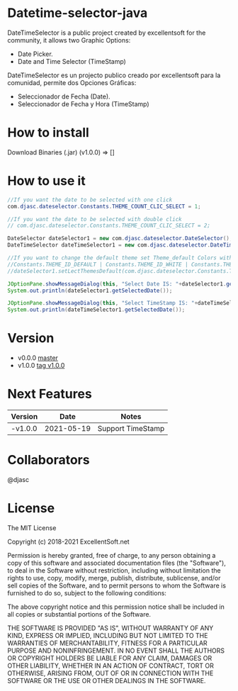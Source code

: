 # Datetime-selector-java
DateTimeSelector is a public project created by excellentsoft for the community, it allows two Graphic Options: 
- Date Picker. 
- Date and Time Selector (TimeStamp)

DateTimeSelector es un projecto publico creado por excellentsoft para la comunidad, permite dos Opciones Gráficas: 
- Seleccionador de Fecha (Date).
- Seleccionador de Fecha y Hora (TimeStamp)

# How to install
  
  Download Binaries (.jar) (v1.0.0) => []

# How to use it

 ```Java
 //If you want the date to be selected with one click 
 com.djasc.dateselector.Constants.THEME_COUNT_CLIC_SELECT = 1;
 
 //If you want the date to be selected with double click 
 // com.djasc.dateselector.Constants.THEME_COUNT_CLIC_SELECT = 2;
 
 DateSelector dateSelector1 = new com.djasc.dateselector.DateSelector();
 DateTimeSelector dateTimeSelector1 = new com.djasc.dateselector.DateTimeSelector();
 
 //If you want to change the default theme set Theme_default Colors with A constant
 //Constants.THEME_ID_DEFAULT | Constants.THEME_ID_WHITE | Constants.THEME_ID_RED | Constants.THEME_ID_BLUE
 //dateSelector1.setLectThemesDefault(com.djasc.dateselector.Constants.THEME_NAME)
 
 JOptionPane.showMessageDialog(this, "Select Date IS: "+dateSelector1.getSelectDate());
 System.out.println(dateSelector1.getSelectedDate());
 
 JOptionPane.showMessageDialog(this, "Select TimeStamp IS: "+dateTimeSelector1.getSelectDate());
 System.out.println(dateTimeSelector1.getSelectedDate());
 
```

# Version
  - v0.0.0 [master](https://github.com/excellentsoft-org/datetime-selector-java)
  - v1.0.0 [tag v1.0.0](https://github.com/excellentsoft-org/datetime-selector-java)

# Next Features 
Version |    Date    | Notes
------- | ---------- | -------
-v1.0.0 | 2021-05-19 | Support TimeStamp

# Collaborators
 @djasc
 
# License

 The MIT License
 
 Copyright (c) 2018-2021 ExcellentSoft.net
 
  Permission is hereby granted, free of charge, to any person obtaining a copy
  of this software and associated documentation files (the "Software"), to deal
  in the Software without restriction, including without limitation the rights
  to use, copy, modify, merge, publish, distribute, sublicense, and/or sell
  copies of the Software, and to permit persons to whom the Software is
  furnished to do so, subject to the following conditions:
 
  The above copyright notice and this permission notice shall be included in
  all copies or substantial portions of the Software.
 
  THE SOFTWARE IS PROVIDED "AS IS", WITHOUT WARRANTY OF ANY KIND, EXPRESS OR
 IMPLIED, INCLUDING BUT NOT LIMITED TO THE WARRANTIES OF MERCHANTABILITY,
  FITNESS FOR A PARTICULAR PURPOSE AND NONINFRINGEMENT. IN NO EVENT SHALL THE
  AUTHORS OR COPYRIGHT HOLDERS BE LIABLE FOR ANY CLAIM, DAMAGES OR OTHER
  LIABILITY, WHETHER IN AN ACTION OF CONTRACT, TORT OR OTHERWISE, ARISING FROM,
  OUT OF OR IN CONNECTION WITH THE SOFTWARE OR THE USE OR OTHER DEALINGS IN
 THE SOFTWARE.


 

